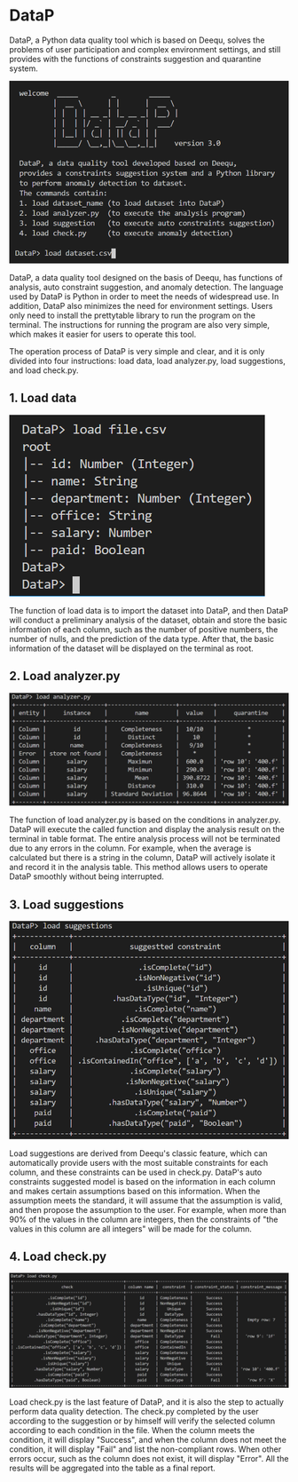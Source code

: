 # DataP

DataP, a Python data quality tool which is based on Deequ, solves the problems of user participation and complex environment settings, and still provides with the functions of constraints suggestion and quarantine system.

![cover](images/DataP.png)

DataP, a data quality tool designed on the basis of Deequ, has functions of analysis, auto constraint suggestion, and anomaly detection. The language used by DataP is Python in order to meet the needs of widespread use. In addition, DataP also minimizes the need for environment settings. Users only need to install the prettytable library to run the program on the terminal. The instructions for running the program are also very simple, which makes it easier for users to operate this tool.

The operation process of DataP is very simple and clear, and it is only divided into four instructions: load data, load analyzer.py, load suggestions, and load check.py.

## 1. Load data

![cover](images/evaluation2.png)

The function of load data is to import the dataset into DataP, and then DataP will conduct a preliminary analysis of the dataset, obtain and store the basic information of each column, such as the number of positive numbers, the number of nulls, and the prediction of the data type. After that, the basic information of the dataset will be displayed on the terminal as root.

## 2. Load analyzer.py

![cover](images/evaluation4.png)

The function of load analyzer.py is based on the conditions in analyzer.py. DataP will execute the called function and display the analysis result on the terminal in table format. The entire analysis process will not be terminated due to any errors in the column. For example, when the average is calculated but there is a string in the column, DataP will actively isolate it and record it in the analysis table. This method allows users to operate DataP smoothly without being interrupted.

## 3. Load suggestions

![cover](images/evaluation5.png)

Load suggestions are derived from Deequ's classic feature, which can automatically provide users with the most suitable constraints for each column, and these constraints can be used in check.py. DataP's auto constraints suggested model is based on the information in each column and makes certain assumptions based on this information. When the assumption meets the standard, it will assume that the assumption is valid, and then propose the assumption to the user. For example, when more than 90% of the values in the column are integers, then the constraints of "the values in this column are all integers" will be made for the column.

## 4. Load check.py

![cover](images/evaluation7.png)

Load check.py is the last feature of DataP, and it is also the step to actually perform data quality detection. The check.py completed by the user according to the suggestion or by himself will verify the selected column according to each condition in the file. When the column meets the condition, it will display "Success", and when the column does not meet the condition, it will display "Fail" and list the non-compliant rows. When other errors occur, such as the column does not exist, it will display "Error". All the results will be aggregated into the table as a final report.
